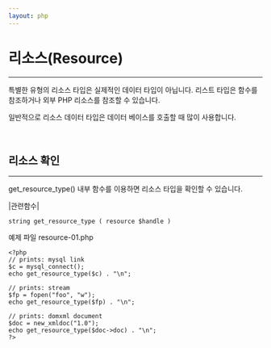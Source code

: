 ```yaml
---
layout: php
---
```


# 리소스(Resource)
---
특별한 유형의 리소스 타입은 실제적인 데이터 타입이 아닙니다. 리스트 타입은 함수를 참조하거나 외부 PHP 리소스를 참조할 수 있습니다.  

일반적으로 리소스 데이터 타입은 데이터 베이스를 호출할 때 많이 사용합니다.  

<br>


## 리소스 확인
---
get_resource_type() 내부 함수를 이용하면 리소스 타입을 확인할 수 있습니다.  

|관련함수|
```
string get_resource_type ( resource $handle )
```

예제 파일 resource-01.php
```
<?php
// prints: mysql link
$c = mysql_connect();
echo get_resource_type($c) . "\n";

// prints: stream
$fp = fopen("foo", "w");
echo get_resource_type($fp) . "\n";

// prints: domxml document
$doc = new_xmldoc("1.0");
echo get_resource_type($doc->doc) . "\n";
?> 
```

<br>